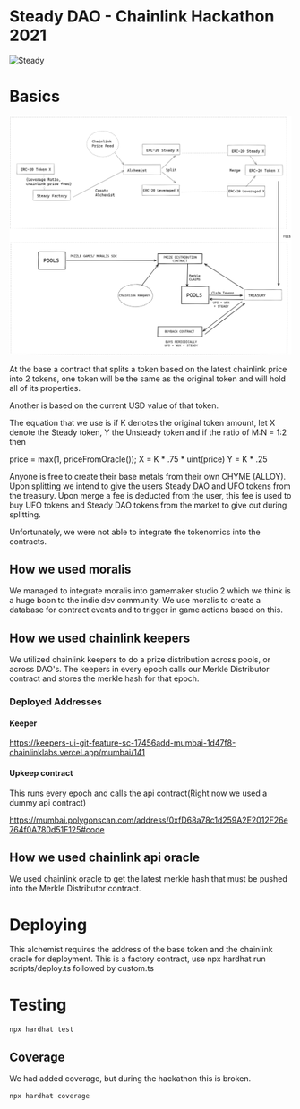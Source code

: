 # Steady DAO - Chainlink Hackathon 2021
![Steady](https://media.giphy.com/media/fyLKPt5fFoChh6u4uw/giphy.gif)


# Basics

<p align="center">
  <img src="steadyDAO.png"/>
</p>


At the base a contract that splits a token based on the latest chainlink price into 2 tokens, one token will be the same as the original token and will hold all of its properties.

Another is based on the current USD value of that token.

The equation that we use is 
if K denotes the original token amount, 
let X denote the Steady token,
Y the Unsteady token and if the ratio of M:N = 1:2 then
      
 price = max(1, priceFromOracle());
 X = K * .75 * uint(price)
 Y = K * .25

Anyone is free to create their base metals from their own CHYME (ALLOY). Upon splitting we intend to give the users Steady DAO and UFO tokens from the treasury.
Upon merge a fee is deducted from the user, this fee is used to buy UFO tokens and Steady DAO tokens from the market to give out during splitting.

Unfortunately, we were not able to integrate the tokenomics into the contracts.

## How we used moralis

We managed to integrate moralis into gamemaker studio 2 which we think is a huge boon to the indie dev community. We use moralis to create a database for contract events and to trigger in game actions based on this.

## How we used chainlink keepers

We utilized chainlink keepers to do a prize distribution across pools, or across DAO's. The keepers in every epoch calls our Merkle Distributor contract
and stores the merkle hash for that epoch.

### Deployed Addresses
#### Keeper
https://keepers-ui-git-feature-sc-17456add-mumbai-1d47f8-chainlinklabs.vercel.app/mumbai/141

#### Upkeep contract
This runs every epoch and calls the api contract(Right now we used a dummy api contract)

https://mumbai.polygonscan.com/address/0xfD68a78c1d259A2E2012F26e764f0A780d51F125#code

## How we used chainlink api oracle
We used chainlink oracle to get the latest merkle hash that must be pushed into the Merkle Distributor contract.

# Deploying 
This alchemist requires the address of the base token and the chainlink oracle for deployment. This is a factory contract, use npx hardhat run scripts/deploy.ts followed by custom.ts


# Testing 
```
npx hardhat test
```

## Coverage
We had added coverage, but during the hackathon this is broken.

```
npx hardhat coverage
```
